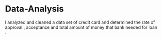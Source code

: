 # Data-Analysis
I analyzed and cleaned a data set of credit card and determined the rate of approval , acceptance and total amount of money that bank needed for loan .
